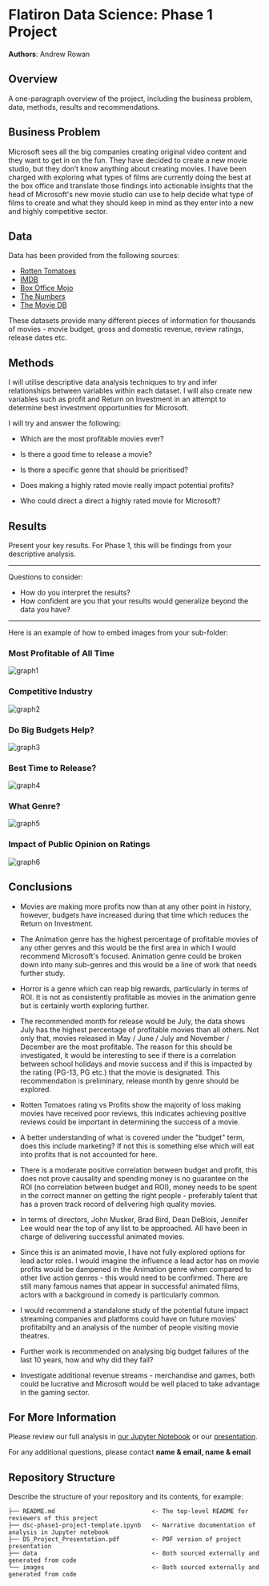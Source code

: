 # Flatiron Data Science: Phase 1 Project

**Authors**: Andrew Rowan

## Overview

A one-paragraph overview of the project, including the business problem, data, methods, results and recommendations.

## Business Problem

Microsoft sees all the big companies creating original video content and they want to get in on the fun. They have decided to create a new movie studio, but they don’t know anything about creating movies. I have been charged with exploring what types of films are currently doing the best at the box office and translate those findings into actionable insights that the head of Microsoft's new movie studio can use to help decide what type of films to create and what they should keep in mind as they enter into a new and highly competitive sector.

## Data

Data has been provided from the following sources:

* [Rotten Tomatoes](https://www.rottentomatoes.com/)
* [IMDB](https://www.imdb.com/)
* [Box Office Mojo](https://www.boxofficemojo.com/)
* [The Numbers](https://www.the-numbers.com/)
* [The Movie DB](https://www.themoviedb.org/)


These datasets provide many different pieces of information for thousands of movies - movie budget, gross and domestic revenue, review ratings, release dates etc. 

## Methods

I will utilise descriptive data analysis techniques to try and infer relationships between variables within each dataset. I will also create new variables such as profit and Return on Investment in an attempt to determine best investment opportunities for Microsoft.

I will try and answer the following:

* Which are the most profitable movies ever?

* Is there a good time to release a movie?

* Is there a specific genre that should be prioritised?

* Does making a highly rated movie really impact potential profits?

* Who could direct a direct a highly rated movie for Microsoft?


## Results

Present your key results. For Phase 1, this will be findings from your descriptive analysis.

***
Questions to consider:
* How do you interpret the results?
* How confident are you that your results would generalize beyond the data you have?
***

Here is an example of how to embed images from your sub-folder:

### Most Profitable of All Time
![graph1](./images/figure_1.png)

### Competitive Industry
![graph2](./images/figure_2.png)

### Do Big Budgets Help?
![graph3](./images/figure_4.png)

### Best Time to Release?
![graph4](./images/figure_7.png)

### What Genre?
![graph5](./images/figure_10.png)

### Impact of Public Opinion on Ratings

![graph6](./images/figure_11.png)

## Conclusions

* Movies are making more profits now than at any other point in history, however, budgets have increased during that time which reduces the Return on Investment.


* The Animation genre has the highest percentage of profitable movies of any other genres and this would be the first area in which I would recommend Microsoft's focused. Animation genre could be broken down into many sub-genres and this would be a line of work that needs further study. 


* Horror is a genre which can reap big rewards, particularly in terms of ROI. It is not as consistently profitable as movies in the animation genre but is certainly worth exploring further.


* The recommended month for release would be July, the data shows July has the highest percentage of profitable movies than all others. Not only that, movies released in May / June / July and November / December are the most profitable. The reason for this should be investigated, it would be interesting to see if there is a correlation between school holidays and movie success and if this is impacted by the rating (PG-13, PG etc.) that the movie is designated. This recommendation is preliminary, release month by genre should be explored.


* Rotten Tomatoes rating vs Profits show the majority of loss making movies have received poor reviews, this indicates achieving positive reviews could be important in determining the success of a movie. 


* A better understanding of what is covered under the "budget" term, does this include marketing? If not this is something else which will eat into profits that is not accounted for here. 


* There is a moderate positive correlation between budget and profit, this does not prove causality and spending money is no guarantee on the ROI (no correlation between budget and ROI), money needs to be spent in the correct manner on getting the right people - preferably talent that has a proven track record of delivering high quality movies.


* In terms of directors, John Musker, Brad Bird, Dean DeBlois, Jennifer Lee would near the top of any list to be approached. All have been in charge of delivering successful animated movies.


* Since this is an animated movie, I have not fully explored options for lead actor roles. I would imagine the influence a lead actor has on movie profits would be dampened in the Animation genre when compared to other live action genres - this would need to be confirmed. There are still many famous names that appear in successful animated films, actors with a background in comedy is particularly common. 


* I would recommend a standalone study of the potential future impact streaming companies and platforms could have on future movies' profitabilty and an analysis of the number of people visiting movie theatres.


* Further work is recommended on analysing big budget failures of the last 10 years, how and why did they fail?


* Investigate additional revenue streams - merchandise and games, both could be lucrative and Microsoft would be well placed to take advantage in the gaming sector.



## For More Information

Please review our full analysis in [our Jupyter Notebook](./dsc-phase1-project-template.ipynb) or our [presentation](./DS_Project_Presentation.pdf).

For any additional questions, please contact **name & email, name & email**

## Repository Structure

Describe the structure of your repository and its contents, for example:

```
├── README.md                           <- The top-level README for reviewers of this project
├── dsc-phase1-project-template.ipynb   <- Narrative documentation of analysis in Jupyter notebook
├── DS_Project_Presentation.pdf         <- PDF version of project presentation
├── data                                <- Both sourced externally and generated from code
└── images                              <- Both sourced externally and generated from code
```
